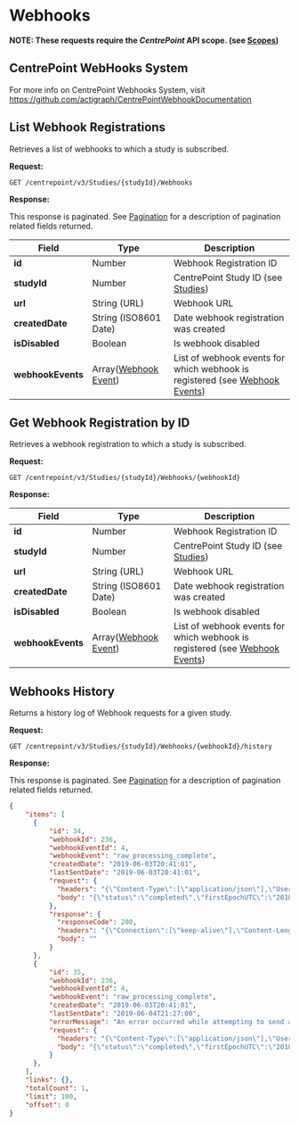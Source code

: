 # Webhooks

**NOTE: These requests require the *CentrePoint* API scope. (see [Scopes](scopes.md))**

## CentrePoint WebHooks System

For more info on CentrePoint Webhooks System, visit https://github.com/actigraph/CentrePointWebhookDocumentation

## List Webhook Registrations

Retrieves a list of webhooks to which a study is subscribed.

**Request:**

```http
GET /centrepoint/v3/Studies/{studyId}/Webhooks
```

**Response:**

This response is paginated. See [Pagination](pagination.md) for a description of pagination related fields returned.

|Field|Type|Description|
|-----|----|-----------|
|**id**|Number|Webhook Registration ID|
|**studyId**|Number|CentrePoint Study ID (see [Studies](studies.md))|
|**url**|String (URL)|Webhook URL|
|**createdDate**|String (ISO8601 Date)|Date webhook registration was created|
|**isDisabled**|Boolean|Is webhook disabled|
|**webhookEvents**|Array([Webhook Event](webhook_events.md))|List of webhook events for which webhook is registered (see [Webhook Events](webhook_events.md))

## Get Webhook Registration by ID

Retrieves a webhook registration to which a study is subscribed.

**Request:**

```http
GET /centrepoint/v3/Studies/{studyId}/Webhooks/{webhookId}
```

**Response:**

|Field|Type|Description|
|-----|----|-----------|
|**id**|Number|Webhook Registration ID|
|**studyId**|Number|CentrePoint Study ID (see [Studies](studies.md))|
|**url**|String (URL)|Webhook URL|
|**createdDate**|String (ISO8601 Date)|Date webhook registration was created|
|**isDisabled**|Boolean|Is webhook disabled|
|**webhookEvents**|Array([Webhook Event](webhook_events.md))|List of webhook events for which webhook is registered (see [Webhook Events](webhook_events.md))

## Webhooks History

Returns a history log of Webhook requests for a given study.

**Request:**

```http
GET /centrepoint/v3/Studies/{studyId}/Webhooks/{webhookId}/history
```

**Response:**

This response is paginated. See [Pagination](pagination.md) for a description of pagination related fields returned.

```json
{
    "items": [
      {
          "id": 34,
          "webhookId": 236,
          "webhookEventId": 4,
          "webhookEvent": "raw_processing_complete",
          "createdDate": "2019-06-03T20:41:01",
          "lastSentDate": "2019-06-03T20:41:01",
          "request": {
            "headers": "{\"Content-Type\":[\"application/json\"],\"User-Agent\":[\"ActiGraph-Hookshot/1.0\"],\"X-ActiGraph-Webhook-id\":[\"14\"],\"X-ActiGraph-Event\":[\"upload\"],\"X-ActiGraph-Delivery\":[\"0f9G3fde-8Baf-0c83-1591-517307kpp19c\"],\"X-Client-Cert-Used\":[\"false\"],\"Host\":[\"hostaddress.host.com\"],\"Content-Length\":[\"272\"],\"Expect\":[\"100-continue\"]}",
            "body": "{\"status\":\"completed\",\"firstEpochUTC\":\"2018-03-08T00:20:00.0000000\",\"firstEpochSubjectTZ\":\"2018-03-08T05:50:00.0000000\",\"lastEpochUTC\":\"2018-03-08T00:34:00.0000000\",\"lastEpochSubjectTZ\":\"2018-03-08T06:04:00.0000000\",\"uploadId\":\"362288\",\"studyId\":\"8\",\"subjectId\":\"2358\"}"
          },
          "response": {
            "responseCode": 200,
            "headers": "{\"Connection\":[\"keep-alive\"],\"Content-Length\":[\"0\"],\"Date\":[\"Thu, 08 Mar 2018 00:37:55 GMT\"],\"Server\":[\"Apache-Coyote/1.1\"]}",
            "body": ""
          }
      },
      {
          "id": 35,
          "webhookId": 236,
          "webhookEventId": 4,
          "webhookEvent": "raw_processing_complete",
          "createdDate": "2019-06-03T20:41:01",
          "lastSentDate": "2019-06-04T21:27:00",
          "errorMessage": "An error occurred while attempting to send a webhook message: Failed to resolve domain",
          "request": {
            "headers": "{\"Content-Type\":[\"application/json\"],\"User-Agent\":[\"ActiGraph-Hookshot/1.0\"],\"X-ActiGraph-Webhook-id\":[\"14\"],\"X-ActiGraph-Event\":[\"upload\"],\"X-ActiGraph-Delivery\":[\"0f9G3fde-8Baf-0c83-1591-517307kpp19c\"],\"X-Client-Cert-Used\":[\"false\"],\"Host\":[\"hostaddress.host.com\"],\"Content-Length\":[\"272\"],\"Expect\":[\"100-continue\"]}",
            "body": "{\"status\":\"completed\",\"firstEpochUTC\":\"2018-03-08T00:20:00.0000000\",\"firstEpochSubjectTZ\":\"2018-03-08T05:50:00.0000000\",\"lastEpochUTC\":\"2018-03-08T00:34:00.0000000\",\"lastEpochSubjectTZ\":\"2018-03-08T06:04:00.0000000\",\"uploadId\":\"362288\",\"studyId\":\"8\",\"subjectId\":\"2358\"}"
          }
      },
    ],
    "links": {},
    "totalCount": 1,
    "limit": 100,
    "offset": 0
}
```
